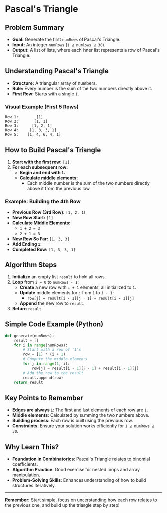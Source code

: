 # Pascal's Triangle

## **Problem Summary**

- **Goal:** Generate the first `numRows` of Pascal's Triangle.
- **Input:** An integer `numRows` (`1 ≤ numRows ≤ 30`).
- **Output:** A list of lists, where each inner list represents a row of Pascal's Triangle.

## **Understanding Pascal's Triangle**

- **Structure:** A triangular array of numbers.
- **Rule:** Every number is the sum of the two numbers directly above it.
- **First Row:** Starts with a single `1`.

### **Visual Example (First 5 Rows)**

```
Row 1:        [1]
Row 2:       [1, 1]
Row 3:      [1, 2, 1]
Row 4:     [1, 3, 3, 1]
Row 5:    [1, 4, 6, 4, 1]
```

## **How to Build Pascal's Triangle**

1. **Start with the first row:** `[1]`.
2. **For each subsequent row:**
   - **Begin and end with `1`.**
   - **Calculate middle elements:**
     - Each middle number is the sum of the two numbers directly above it from the previous row.

### **Example: Building the 4th Row**

- **Previous Row (3rd Row):** `[1, 2, 1]`
- **New Row Start:** `[1]`
- **Calculate Middle Elements:**
  - `1 + 2 = 3`
  - `2 + 1 = 3`
- **New Row So Far:** `[1, 3, 3]`
- **Add Ending `1`:**
- **Completed Row:** `[1, 3, 3, 1]`

## **Algorithm Steps**

1. **Initialize** an empty list `result` to hold all rows.
2. **Loop** from `i = 0` to `numRows - 1`:
   - **Create** a new row with `i + 1` elements, all initialized to `1`.
   - **Update** middle elements for `j` from `1` to `i - 1`:
     - `row[j] = result[i - 1][j - 1] + result[i - 1][j]`
   - **Append** the new row to `result`.
3. **Return** `result`.

## **Simple Code Example (Python)**

```python
def generate(numRows):
    result = []
    for i in range(numRows):
        # Start with a row of '1's
        row = [1] * (i + 1)
        # Compute the middle elements
        for j in range(1, i):
            row[j] = result[i - 1][j - 1] + result[i - 1][j]
        # Add the row to the result
        result.append(row)
    return result
```

## **Key Points to Remember**

- **Edges are always `1`**: The first and last elements of each row are `1`.
- **Middle elements**: Calculated by summing the two numbers above.
- **Building process**: Each row is built using the previous row.
- **Constraints**: Ensure your solution works efficiently for `1 ≤ numRows ≤ 30`.

## **Why Learn This?**

- **Foundation in Combinatorics**: Pascal's Triangle relates to binomial coefficients.
- **Algorithm Practice**: Good exercise for nested loops and array manipulation.
- **Problem-Solving Skills**: Enhances understanding of how to build structures iteratively.

---

**Remember:** Start simple, focus on understanding how each row relates to the previous one, and build up the triangle step by step!